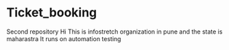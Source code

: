 # Ticket_booking
Second repository
Hi This is infostretch organization in pune and the state is maharastra
It runs on automation testing
